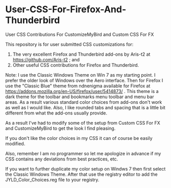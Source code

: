# User-CSS-For-Firefox-And-Thunderbird
User CSS Contributions For CustomizeMyBird and Custom CSS For FX

This repository is for user submitted CSS customizations for:
1.  The very excellent Firefox and Thunderbird add-ons by Aris-t2 at https://github.com/Aris-t2 ; and
2.  Other useful CSS contributions for Firefox and Thunderbird.

Note:  I use the Classic Windows Theme on Win 7 as my starting point.  I prefer the older look of Windows over the Aero interface.  Then for Firefox I use the "Classic Blue" theme from ndnenigma  available for Firefox at https://addons.mozilla.org/en-US/firefox/user/5414873/ .  This theme is a dark theme for the toolbar and bookmarks menu toolbar and menu bar areas.  As a result various standard color choices from add-ons don't work as well as I would like.  Also, I like rounded tabs and spacing that is a little bit different from what the add-ons usually provide.

As a result I've had to modify some of the setup from Custom CSS For FX and CustomizeMyBird to get the look I find pleasing.

If you don't like the color choices in my CSS it can of course be easily modified.

Also, remember I am no programmer so let me apologize in advance if my CSS contains any deviations from best practices, etc.

If you want to further duplicate my color setup on Windws 7 then first select the Classic Windows Theme.  After that use the registry editor to add the JYLD_Color_Choices.reg file to your registry.

